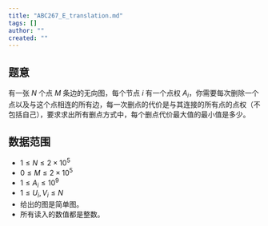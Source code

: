 ```yaml
---
title: "ABC267_E_translation.md"
tags: []
author: ""
created: ""
---
```


## 题意

有一张 $N$ 个点 $M$ 条边的无向图，每个节点 $i$ 有一个点权 $A_i$，你需要每次删除一个点以及与这个点相连的所有边，每一次删点的代价是与其连接的所有点的点权（不包括自己），要求求出所有删点方式中，每个删点代价最大值的最小值是多少。

## 数据范围

- $1≤N≤2×10^5$
- $0 \le M \le 2 \times 10^5$
- $1 \le A_i \le 10^9$
- $1 \le U_i,V_i \le N$
- 给出的图是简单图。
- 所有读入的数值都是整数。

